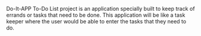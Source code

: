 Do-It-APP
To-Do List project is an application specially built to keep track of errands or tasks that need to be done. This application will be like a task keeper where the user would be able to enter the tasks that they need to do.
